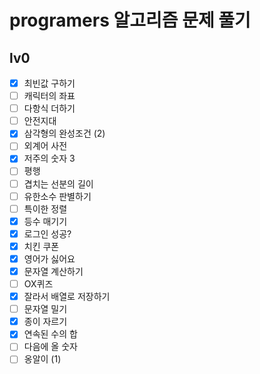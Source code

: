 # programers 알고리즘 문제 풀기

## lv0

- [x] 최빈값 구하기
- [ ] 캐릭터의 좌표
- [ ] 다항식 더하기
- [ ] 안전지대
- [x] 삼각형의 완성조건 (2)
- [ ] 외계어 사전
- [x] 저주의 숫자 3
- [ ] 평행
- [ ] 겹치는 선분의 길이
- [ ] 유한소수 판별하기
- [ ] 특이한 정렬
- [x] 등수 매기기
- [x] 로그인 성공?
- [x] 치킨 쿠폰
- [x] 영어가 싫어요
- [x] 문자열 계산하기
- [ ] OX퀴즈
- [x] 잘라서 배열로 저장하기
- [ ] 문자열 밀기
- [x] 종이 자르기
- [x] 연속된 수의 합
- [ ] 다음에 올 숫자
- [ ] 옹알이 (1)
